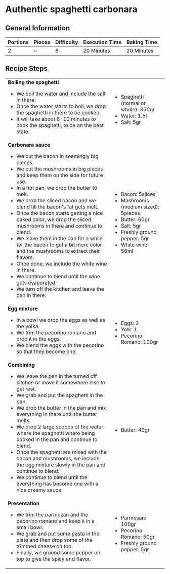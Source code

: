 # Authentic spaghetti carbonara

## General Information

| Portions | Pieces | Difficulty | Execution Time | Baking Time |
| :- | :- | :- | :- | :- |
|2 |~ | 8 | 20 Minutes | 20 Minutes |

## Recipe Steps

| | |
| :- | :- |
| **Boiling the spaghetti** <br/> <ul> <li> We boil the water and include the salt in there. </li> <li> Once the water starts to boil, we drop the spaghetti in there to be cooked. </li> <li> It will take about 8-10 minutes to cook the spaghetti, to be on the best state. </li> </ul> | <ul><li>Spaghetti (normal or whole): 350gr</li> <li>Water: 1.5l</li> <li>Salt: 5gr</li>  </ul> 
| **Carbonara sauce** <br/> <ul> <li> We cut the bacon in seemingly big pieces. </li> <li> We cut the mushrooms in big pieces and keep them on the side for future use. </li> <li> In a hot pan, we drop the butter to melt. </li> <li> We drop the sliced bacon and we blend till the bacon's fat gets melt. </li> <li> Once the bacon starts getting a nice baked color, we drop the sliced mushrooms in there and continue to blend. </li> <li> We leave them in the pan for a while for the bacon to get a bit more color and the mushrooms to extract their flavors. </li> <li> Once done, we include the white wine in there. </li> <li> We continue to blend until the wine gets evaporated. </li> <li> We turn off the kitchen and leave the pan in there. </li> </ul> | <ul><li>Bacon: 5slices</li> <li>Mashrooms (medium sized): 5pieces</li> <li>Butter: 60gr</li> <li>Salt: 5gr</li> <li>Freshly ground pepper: 5gr</li> <li>White wine: 50ml</li>  </ul> 
| **Egg mixture** <br/> <ul> <li> In a bowl we drop the eggs as well as the yolka. </li> <li> We trim the pecorino romano and drop it in the eggs. </li> <li> We blend the eggs with the pecorino so that they become one. </li> </ul> | <ul><li>Eggs: 2</li> <li>Yolk: 1</li> <li>Pecorino Romano: 100gr</li>  </ul> 
| **Combining** <br/> <ul> <li> We leave the pan in the turned off kitchen or move it somewhere else to get rest. </li> <li> We grab and put the spaghetti in the pan. </li> <li> We drop the butter in the pan and mix everything in there until the butter melts. </li> <li> We drop 2 large scoops of the water where the spaghetti where being cooked in the pan and continue to blend. </li> <li> Once the spaghetti are mixed with the bacon and mushrooms, we include the egg mixture slowly in the pan and continue to blend. </li> <li> We continue to blend until the everything has become one with a nice creamy sauce. </li> </ul> | <ul><li>Butter: 40gr</li>  </ul> 
| **Presentation** <br/> <ul> <li> We trim the parmezan and the pecorino romano and keep it in a small bowl. </li> <li> We grab and put some pasta in the plate and then drop some of the trimmed cheese on top. </li> <li> Finally, we ground some pepper on top to give the spicy end flavor. </li> </ul> | <ul><li>Parmesan: 100gr</li> <li>Pecorino Romano: 50gr</li> <li>Freshly ground pepper: 5gr</li>  </ul>  |